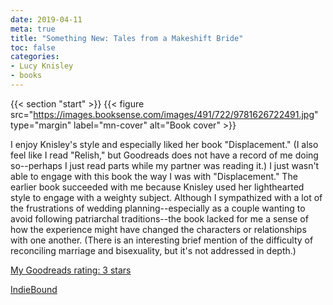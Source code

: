 ```yaml
---
date: 2019-04-11
meta: true
title: "Something New: Tales from a Makeshift Bride"
toc: false
categories:
- Lucy Knisley
- books
---
```


{{< section "start" >}}
{{< figure src="https://images.booksense.com/images/491/722/9781626722491.jpg" type="margin" label="mn-cover" alt="Book cover" >}}

I enjoy Knisley's style and especially liked her book "Displacement." (I also feel like I read "Relish," but Goodreads does not have a record of me doing so--perhaps I just read parts while my partner was reading it.) I just wasn't able to engage with this book the way I was with "Displacement." The earlier book succeeded with me because Knisley used her lighthearted style to engage with a weighty subject. Although I sympathized with a lot of the frustrations of wedding planning--especially as a couple wanting to avoid following patriarchal traditions--the book lacked for me a sense of how the experience might have changed the characters or relationships with one another. (There is an interesting brief mention of the difficulty of reconciling marriage and bisexuality, but it's not addressed in depth.)

[My Goodreads rating: 3 stars](https://www.goodreads.com/review/show/2770181249)  

[IndieBound](https://www.indiebound.org/book/9781626722491)
